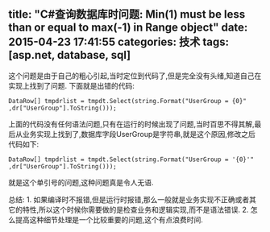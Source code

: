 title: "C#查询数据库时问题: Min(1) must be less than or equal to max(-1) in Range object"
date: 2015-04-23 17:41:55
categories: 技术
tags: [asp.net, database, sql]
---

这个问题是由于自己的粗心引起,当时定位到代码了,但是完全没有头绪,知道自己在实现上找到了问题.
    下面就是出错的代码:
```
DataRow[] tmpdrlist = tmpdt.Select(string.Format("UserGroup = {0}" ,dr["UserGroup"].ToString()));
```
上面的代码没有任何语法问题,只有在运行的时候出现了问题,当时百思不得其解,最后从业务实现上找到了,数据库字段UserGroup是字符串,就是这个原因,修改之后代码如下:
```
DataRow[] tmpdrlist = tmpdt.Select(string.Format("UserGroup = '{0}'" ,dr["UserGroup"].ToString()));
```
就是这个单引号的问题,这种问题真是令人无语.

总结:
    1. 如果编译时不报错,但是运行时报错,那么一般就是业务实现不正确或者其它的特性,所以这个时候你需要做的是检查业务和逻辑实现,而不是语法错误.
    2. 怎么提高这种细节处理是一个比较重要的问题,这个有点浪费时间.
